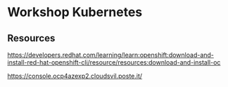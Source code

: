 # Workshop Kubernetes

## Resources

https://developers.redhat.com/learning/learn:openshift:download-and-install-red-hat-openshift-cli/resource/resources:download-and-install-oc

https://console.ocp4azexp2.cloudsvil.poste.it/